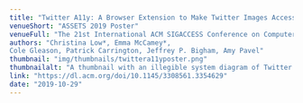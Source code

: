```yaml
---
title: "Twitter A11y: A Browser Extension to Make Twitter Images Accessible"
venueShort: "ASSETS 2019 Poster"
venueFull: "The 21st International ACM SIGACCESS Conference on Computers and Accessibility"
authors: "Christina Low*, Emma McCamey*,
Cole Gleason, Patrick Carrington, Jeffrey P. Bigham, Amy Pavel"
thumbnail: "img/thumbnails/twittera11yposter.png"
thumbnailalt: "A thumbnail with an illegible system diagram of Twitter A11y."
link: "https://dl.acm.org/doi/10.1145/3308561.3354629"
date: "2019-10-29"
---
```


